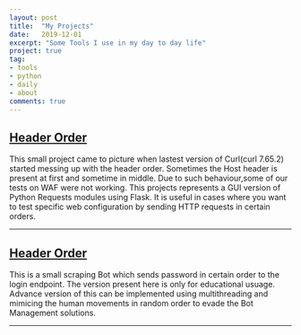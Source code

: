 ```yaml
---
layout: post
title:  "My Projects"
date:   2019-12-01
excerpt: "Some Tools I use in my day to day life"
project: true
tag:
- tools 
- python
- daily
- about
comments: true
---
```


    
## <a href="https://github.com/sharmaharjeet92/scripts/tree/master/Header_Order" class="btn btn-success">Header Order</a>
This small project came to picture when lastest version of Curl(curl 7.65.2) started messing up with the header order. Sometimes the Host header is present at first and sometime in middle. Due to such behaviour,some of our tests on WAF were not working. This projects represents a GUI version of Python Requests modules using Flask. It is useful in cases where you want to test specific web configuration by sending HTTP requests in certain orders.



---

## <a href="https://github.com/sharmaharjeet92/scripts/blob/master/PyBot/cred-bot.py" class="btn btn-success">Header Order</a>
This is a small scraping Bot which sends password in certain order to the login endpoint. The version present here is only for educational usuage. Advance version of this can be implemented using multithreading and mimicing the human movements in random order to evade the Bot Management solutions.

---

